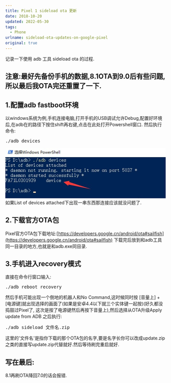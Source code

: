 ```yaml
---
title: Pixel 1 sideload ota 更新
date: 2018-10-20 
updated: 2022-05-30
tags:
  - Phone
urlname: sideload-ota-updates-on-google-pixel
original: true
---
```

记录一下使用 adb 工具 sideload ota 的过程. <!--more-->
## 注意:最好先备份手机的数据,8.1OTA到9.0后有些问题,所以最后我OTA完还重置了一下.
## 1.配置adb fastboot环境
以windows系统为例,手机连接电脑,打开手机的USB调试允许Debug,配置好环境后,在adb在的路径下按住shift再右键,点击在此处打开Powershell窗口. 
然后执行命令:
<pre>./adb devices</pre>
![powershell查看到连接的手机](/picture/20181020-0.jpg)
如果List of devices attached下出现一串东西那连接应该就没问题了.
## 2.下载官方OTA包
Pixel官方OTA包下载地址:[https://developers.google.cn/android/ota#sailfish](https://developers.google.cn/android/ota#sailfish)
下载完后放到和adb工具同一目录的地方,也就是和adb.exe同目录.
## 3.手机进入recovery模式
直接在命令行窗口输入:
<pre>./adb reboot recovery</pre>
然后手机可能出现一个倒地的机器人和No Command,这时候同时按 [音量上] + [电源键]就出现选择的画面了(如果是安卓4.4以下就三个实体键一起按)(好久都没捣鼓过Pixel了, 这次是按了电源键然后再按下音量上),然后选择从OTA升级Apply update from ADB
之后执行:
<pre>./adb sideload 文件名.zip</pre>
这里的'文件名'是指你下载的那个OTA包的名字,要是名字长你可以改成update.zip之类的直接写update.zip代替就好.然后等待刷完重启就好.
## 写在最后:
8.1再刷OTA降回7.0的话会报错.
